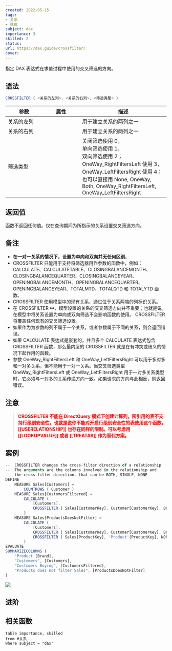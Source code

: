 ```yaml
---
created: 2022-05-15
tags: 
- 关系 
- 筛选
subject: dax
importance: 3
skilled: 2
status:
url: https://dax.guide/crossfilter/
cover: 
---
```

指定 DAX 表达式在求值过程中使用的交叉筛选的方向。

## 语法

```js
CROSSFILTER ( <关系的左列>, <关系的右列>, <筛选类型> )
```

| 参数<div style="width:100px">       | 属性<div style="width:100px">      | 描述                                                         |
| ---------- | :--: | ------------------------------------------------------------ |
| 关系的左列 |      | 用于建立关系的两列之一                                       |
| 关系的右列 |      | 用于建立关系的两列之一                                       |
| 筛选类型   |      | 关闭筛选使用 0，<br />单向筛选使用 1，<br />双向筛选使用 2；<br />OneWay_RightFiltersLeft 使用 3，<br />OneWay_LeftFiltersRight 使用 4；<br />也可以直接用 None, OneWay, Both, OneWay_RightFiltersLeft, OneWay_LeftFiltersRight |


## 返回值

函数不返回任何值。仅在查询期间为所指示的关系设置交叉筛选方向。

## 备注

-   **在一对一关系的情况下，设置为单向和双向并无任何区别**。
-   CROSSFILTER 只能用于支持将筛选器用作参数的函数中，例如：CALCULATE、CALCULATETABLE、CLOSINGBALANCEMONTH、CLOSINGBALANCEQUARTER、CLOSINGBALANCEYEAR、OPENINGBALANCEMONTH、OPENINGBALANCEQUARTER、OPENINGBALANCEYEAR、TOTALMTD、TOTALQTD 和 TOTALYTD 函数。
-   CROSSFILTER 使用模型中的现有关系，通过位于关系两端的列标识关系。
-   在 CROSSFILTER 中，模型设置的关系的交叉筛选方向并不重要；也就是说，在模型中将关系设置为单向或双向筛选不会影响函数的使用。 CROSSFILTER 将覆盖任何现有的交叉筛选设置。
-   如果作为为参数的列不属于一个关系，或者参数属于不同的关系，则会返回错误。
-   如果 CALCULATE 表达式是嵌套的，并且多个 CALCULATE 表达式包含 CROSSFILTER 函数，那么最内层的 CROSSFILTER 就是在有冲突或歧义的情况下起作用的函数。
-   参数 OneWay_RightFiltersLeft 和 OneWay_LeftFiltersRight 可以用于多对多和一对多关系，但不能用于一对一关系。当交叉筛选类型 OneWay_RightFiltersLeft 或 OneWay_LeftFiltersRight 用于一对多关系类型时，它必须与一对多的关系传递方向一致。如果请求的方向与此相反，则返回错误。

## 注意

>**<font color=red>CROSSFILTER 不能在 DirectQuery 模式下创建计算列，所引用的表不支持行级别安全性，也就是说你不能对开启行级别安全性的表使用这个函数，[[USERELATIONSHIP]] 也存在同样的限制。可以考虑用 [[LOOKUPVALUE]] 或者 [[TREATAS]] 作为替代方案。</font>**

## 案例

```js
--  CROSSFILTER changes the cross-filter direction of a relationship
--  The arguments are the columns involved in the relationship and
--  the cross-filter direction, that can be BOTH, SINGLE, NONE
DEFINE
    MEASURE Sales[Customers] =
        COUNTROWS ( Customer )
    MEASURE Sales[CustomersFiltered] =
        CALCULATE (
            [Customers],
            CROSSFILTER ( Sales[CustomerKey], Customer[CustomerKey], BOTH )
        )
    MEASURE Sales[ProductsDoesNotFilter] =
        CALCULATE (
            [Customers],
            CROSSFILTER ( Sales[CustomerKey], Customer[CustomerKey], BOTH ),
            CROSSFILTER ( Sales[ProductKey], 'Product'[ProductKey], NONE )
        )
EVALUATE
SUMMARIZECOLUMNS (
    'Product'[Brand],
    "Customers", [Customers],
    "Customers Buying", [CustomersFiltered],
    "Products does not filter Sales", [ProductsDoesNotFilter]
)
```

![](https://secure2.wostatic.cn/static/4dJHPPBYEsQrXHYxHuGUv5/image.png?auth_key=1652599268-qxgFC15wijRn6THKXkxvu-0-76a48a81991cd026ffd8f25343a7ce52)

## 进阶

## 相关函数
```dataview
table importance, skilled
from #关系
where subject = "dax"
```